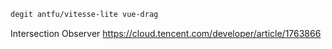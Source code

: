```bash
degit antfu/vitesse-lite vue-drag
```

Intersection Observer
https://cloud.tencent.com/developer/article/1763866
